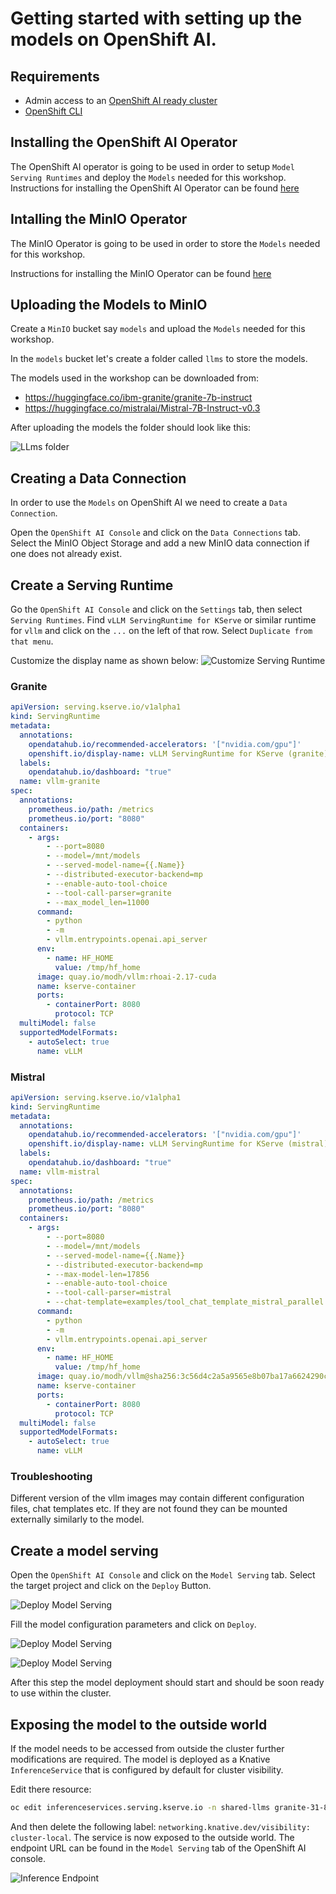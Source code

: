 # Getting started with setting up the models on OpenShift AI.

## Requirements
- Admin access to an [OpenShift AI ready cluster](https://docs.redhat.com/en/documentation/red_hat_openshift_ai_cloud_service/1/html/installing_the_openshift_ai_cloud_service/requirements-for-openshift-ai_install#requirements-for-openshift-ai_install)
- [OpenShift CLI](https://docs.openshift.com/container-platform/4.17/cli_reference/openshift_cli/getting-started-cli.html)

##  Installing the OpenShift AI Operator

The OpenShift AI operator is going to be used in order to setup `Model Serving Runtimes` and deploy the `Models` needed for this workshop.
Instructions for installing the OpenShift AI Operator can be found [here](https://developers.redhat.com/articles/2024/05/01/red-hat-openshift-ai-installation-and-setup)

## Intalling the MinIO Operator

The MinIO Operator is going to be used in order to store the `Models` needed for this workshop.

Instructions for installing the MinIO Operator can be found [here](https://min.io/docs/minio/kubernetes/openshift/operations/installation.html)

## Uploading the Models to MinIO

Create a `MinIO` bucket say `models` and upload the `Models` needed for this workshop.

In the `models` bucket let's create a folder called `llms` to store the models.

The models used in the workshop can be downloaded from:

- https://huggingface.co/ibm-granite/granite-7b-instruct
- https://huggingface.co/mistralai/Mistral-7B-Instruct-v0.3

After uploading the models the folder should look like this:

![LLms folder](images/minio-models-llms.png)


## Creating a Data Connection

In order to use the `Models` on OpenShift AI we need to create a `Data Connection`.

Open the `OpenShift AI Console` and click on the `Data Connections` tab.
Select the MinIO Object Storage and add a new MinIO data connection if one does not already exist.

## Create a Serving Runtime

Go the `OpenShift AI Console` and click on the `Settings` tab, then select `Serving Runtimes`.
Find `vLLM ServingRuntime for KServe` or similar runtime for `vllm` and click on the `...` on the left of that row.
Select `Duplicate from that menu`.

Customize the display name as shown below:
![Customize Serving Runtime](images/openshift-ai-serving-runtime-customization.png)

### Granite

```yaml
apiVersion: serving.kserve.io/v1alpha1
kind: ServingRuntime
metadata:
  annotations:
    opendatahub.io/recommended-accelerators: '["nvidia.com/gpu"]'
    openshift.io/display-name: vLLM ServingRuntime for KServe (granite)
  labels:
    opendatahub.io/dashboard: "true"
  name: vllm-granite
spec:
  annotations:
    prometheus.io/path: /metrics
    prometheus.io/port: "8080"
  containers:
    - args:
        - --port=8080
        - --model=/mnt/models
        - --served-model-name={{.Name}}
        - --distributed-executor-backend=mp
        - --enable-auto-tool-choice
        - --tool-call-parser=granite
        - --max_model_len=11000
      command:
        - python
        - -m
        - vllm.entrypoints.openai.api_server
      env:
        - name: HF_HOME
          value: /tmp/hf_home
      image: quay.io/modh/vllm:rhoai-2.17-cuda
      name: kserve-container
      ports:
        - containerPort: 8080
          protocol: TCP
  multiModel: false
  supportedModelFormats:
    - autoSelect: true
      name: vLLM
```

### Mistral

```yaml
apiVersion: serving.kserve.io/v1alpha1
kind: ServingRuntime
metadata:
  annotations:
    opendatahub.io/recommended-accelerators: '["nvidia.com/gpu"]'
    openshift.io/display-name: vLLM ServingRuntime for KServe (mistral)
  labels:
    opendatahub.io/dashboard: "true"
  name: vllm-mistral
spec:
  annotations:
    prometheus.io/path: /metrics
    prometheus.io/port: "8080"
  containers:
    - args:
        - --port=8080
        - --model=/mnt/models
        - --served-model-name={{.Name}}
        - --distributed-executor-backend=mp
        - --max-model-len=17856
        - --enable-auto-tool-choice
        - --tool-call-parser=mistral
        - --chat-template=examples/tool_chat_template_mistral_parallel.jinja
      command:
        - python
        - -m
        - vllm.entrypoints.openai.api_server
      env:
        - name: HF_HOME
          value: /tmp/hf_home
      image: quay.io/modh/vllm@sha256:3c56d4c2a5a9565e8b07ba17a6624290c4fb39ac9097b99b946326c09a8b40c8
      name: kserve-container
      ports:
        - containerPort: 8080
          protocol: TCP
  multiModel: false
  supportedModelFormats:
    - autoSelect: true
      name: vLLM
```

### Troubleshooting

Different version of the vllm images may contain different configuration files, chat templates etc. If they are not found they can be mounted externally similarly to the model.

## Create a model serving

Open the `OpenShift AI Console` and click on the `Model Serving` tab.
Select the target project and click on the `Deploy` Button.

![Deploy Model Serving](images/deploy-model-serving.png)

Fill the model configuration parameters and click on `Deploy`.

![Deploy Model Serving](images/deploy-model-serving-options-1.png)


![Deploy Model Serving](images/deploy-model-serving-options-2.png)


After this step the model deployment should start and should be soon ready to use within the cluster.

## Exposing the model to the outside world

If the model needs to be accessed from outside the cluster further modifications are required.
The model is deployed as a Knative `InferenceService` that is configured by default for cluster visibility.

Edit there resource:

```sh
oc edit inferenceservices.serving.kserve.io -n shared-llms granite-31-8b-instruct
```

And then delete the following label: `networking.knative.dev/visibility: cluster-local`.
The service is now exposed to the outside world. The endpoint URL can be found in the `Model Serving` tab of 
the OpenShift AI console.

![Inference Endpoint](images/inference-endpoint-url.png)
